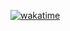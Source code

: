 [![wakatime](https://wakatime.com/badge/user/5d156229-d0d7-46b7-894a-4d3e8adc060c/project/43745cef-8d4a-4b06-8e3c-b8c9a5c78d7a.svg)](https://wakatime.com/badge/user/5d156229-d0d7-46b7-894a-4d3e8adc060c/project/43745cef-8d4a-4b06-8e3c-b8c9a5c78d7a)
